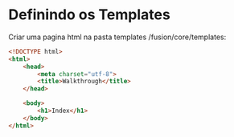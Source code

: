 # Definindo os Templates

Criar uma pagina html na pasta templates /fusion/core/templates:

```html
<!DOCTYPE html>
<html>
	<head>
		<meta charset="utf-8">
		<title>Walkthrough</title>
	</head>

	<body>
        <h1>Index</h1>
	</body>
</html>

```
